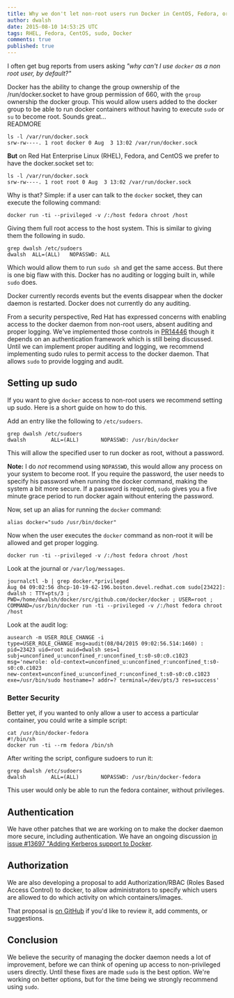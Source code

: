 ```yaml
---
title: Why we don't let non-root users run Docker in CentOS, Fedora, or RHEL
author: dwalsh
date: 2015-08-10 14:53:25 UTC
tags: RHEL, Fedora, CentOS, sudo, Docker
comments: true
published: true
---
```


I often get bug reports from users asking *"why can't I use `docker` as a non root user, by default?"*

Docker has the ability to change the group ownership of the /run/docker.socket to have group permission of 660, with the `group` ownership the docker group.  This would allow users added to the docker group to be able to run docker containers without having to execute `sudo` or `su` to become root. Sounds great...  
READMORE

```
ls -l /var/run/docker.sock 
srw-rw----. 1 root docker 0 Aug  3 13:02 /var/run/docker.sock
```

**But** on Red Hat Enterprise Linux (RHEL), Fedora, and CentOS we prefer to have the docker.socket set to:

```
ls -l /var/run/docker.sock 
srw-rw----. 1 root root 0 Aug  3 13:02 /var/run/docker.sock
```

Why is that? Simple: if a user can talk to the `docker` socket, they can execute the following command:

```
docker run -ti --privileged -v /:/host fedora chroot /host
```

Giving them full root access to the host system. This is similar to giving them the following in sudo.

```
grep dwalsh /etc/sudoers
dwalsh	ALL=(ALL)	NOPASSWD: ALL
```

Which would allow them to run `sudo sh` and get the same access. But there is one big flaw with this. Docker has no auditing or logging built in, while `sudo` does.  

Docker currently records events but the events disappear when the docker daemon is restarted. Docker does not currently do any auditing.
  
From a security perspective, Red Hat has expressed concerns with enabling access to the docker daemon from non-root users, absent auditing and proper logging.  We've implemented those controls in [PR14446](https://github.com/docker/docker/pull/14446) though it depends on an authentication framework which is still being discussed. Until we can implement proper auditing and logging, we recommend implementing sudo rules to permit access to the docker daemon. That allows `sudo` to provide logging and audit.

## Setting up sudo

If you want to give `docker` access to non-root users we recommend setting up sudo.  Here is a short guide on how to do this.

Add an entry like the following to `/etc/sudoers`.

```
grep dwalsh /etc/sudoers
dwalsh        ALL=(ALL)       NOPASSWD: /usr/bin/docker
```

This will allow the specified user to run docker as root, without a password.

**Note:** I do *not* recommend using `NOPASSWD`, this would allow any process on your system to become root. If you require the password, the user needs to specify his password when running the docker command, making the system a bit more secure. If a password is required, `sudo` gives you a five minute grace period to run docker again without entering the password.

Now, set up an alias for running the `docker` command:

```
alias docker="sudo /usr/bin/docker"
```

Now when the user executes the `docker` command as non-root it will be allowed and get proper logging.

```
docker run -ti --privileged -v /:/host fedora chroot /host
```

Look at the journal or `/var/log/messages`.

```
journalctl -b | grep docker.*privileged
Aug 04 09:02:56 dhcp-10-19-62-196.boston.devel.redhat.com sudo[23422]:   dwalsh : TTY=pts/3 ; PWD=/home/dwalsh/docker/src/github.com/docker/docker ; USER=root ; COMMAND=/usr/bin/docker run -ti --privileged -v /:/host fedora chroot /host
```
Look at the audit log:

```
ausearch -m USER_ROLE_CHANGE -i
type=USER_ROLE_CHANGE msg=audit(08/04/2015 09:02:56.514:1460) : pid=23423 uid=root auid=dwalsh ses=1 subj=unconfined_u:unconfined_r:unconfined_t:s0-s0:c0.c1023 msg='newrole: old-context=unconfined_u:unconfined_r:unconfined_t:s0-s0:c0.c1023
new-context=unconfined_u:unconfined_r:unconfined_t:s0-s0:c0.c1023 exe=/usr/bin/sudo hostname=? addr=? terminal=/dev/pts/3 res=success'
```

### Better Security

Better yet, if you wanted to only allow a user to access a particular container, you could write a simple script:

```
cat /usr/bin/docker-fedora
#!/bin/sh
docker run -ti --rm fedora /bin/sh
```

After writing the script, configure sudoers to run it:

```
grep dwalsh /etc/sudoers
dwalsh        ALL=(ALL)       NOPASSWD: /usr/bin/docker-fedora
```

This user would only be able to run the fedora container, without privileges.

## Authentication

We have other patches that we are working on to make the docker daemon more secure, including authentication. We have an ongoing discussion [in issue #13697 "Adding Kerberos support to Docker](https://github.com/docker/docker/issues/13697).

## Authorization 

We are also developing a proposal to add Authorization/RBAC (Roles Based Access Control) to docker, to allow administrators to specify which users are allowed to do which activity on which containers/images.

That proposal is [on GitHub](https://github.com/rhatdan/docker-rbac) if you'd like to review it, add comments, or suggestions. 

## Conclusion

We believe the security of managing the docker daemon needs a lot of improvement, before we can think of opening up access to non-privileged users directly. Until these fixes are made `sudo` is the best option. We're working on better options, but for the time being we strongly recommend using `sudo`.
